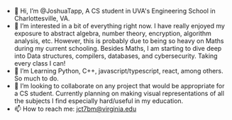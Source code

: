 - 👋 Hi, I’m @JoshuaTapp, A CS student in UVA's Engineering School in Charlottesville, VA.
- 👀 I’m interested in a bit of everything right now. I have really enjoyed my exposure to abstract algebra, number theory, encryption, algorithm analysis, etc. However, this is probably due to being so heavy on Maths during my current schooling. Besides Maths, I am starting to dive deep into Data structures, compilers, databases, and cybersecurity. Taking every class I can!
- 🌱 I’m Learning Python, C++, javascript/typescript, react, among others. So much to do.
- 💞️ I’m looking to collaborate on any project that would be appropriate for a CS student. Currently planning on making visual representations of all the subjects I find especially hard/useful in my education.
- 📫 How to reach me: jct7bm@virginia.edu

